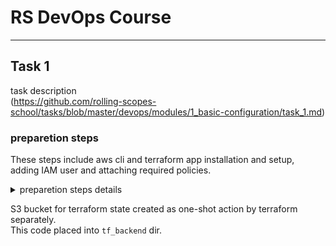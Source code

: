 # RS DevOps Course
---

## Task 1
task description  
(https://github.com/rolling-scopes-school/tasks/blob/master/devops/modules/1_basic-configuration/task_1.md)  

### preparetion steps

These steps include aws cli and terraform app installation and setup,   
adding IAM user and attaching required policies.  

<details>
<summary>preparetion steps details</summary>

Check aws cli version  
```
devops@gitlab:~$ aws --version
aws-cli/2.27.31 Python/3.13.3 Linux/5.15.0-107-generic exe/x86_64.ubuntu.22
```

check terraform version  
```
devops@gitlab:~$ terraform version
Terraform v1.12.1
on linux_amd64
```

Create user `"rs_admin"` in aws console > IAM  
Check policies attached to user:  
```
(venv) ✔ ~/rs/rsschool-devops-course-tasks/terraform [task_1 L|…4]
18:50 $ aws iam list-attached-user-policies --user-name  --profile terraform --output text
ATTACHEDPOLICIES        arn:aws:iam::aws:policy/AmazonRoute53FullAccess AmazonRoute53FullAccess
ATTACHEDPOLICIES        arn:aws:iam::aws:policy/AmazonEC2FullAccess     AmazonEC2FullAccess
ATTACHEDPOLICIES        arn:aws:iam::aws:policy/IAMFullAccess   IAMFullAccess
ATTACHEDPOLICIES        arn:aws:iam::aws:policy/AmazonSQSFullAccess     AmazonSQSFullAccess
ATTACHEDPOLICIES        arn:aws:iam::aws:policy/AmazonVPCFullAccess     AmazonVPCFullAccess
ATTACHEDPOLICIES        arn:aws:iam::aws:policy/AmazonS3FullAccess      AmazonS3FullAccess
ATTACHEDPOLICIES        arn:aws:iam::aws:policy/AmazonEventBridgeFullAccess     AmazonEventBridgeFullAccess
```

Configure aws cli with new user's access keys  
`aws configure` ...   

```
19:04 $ aws iam get-user --user-name rs_admin --profile terraform
{
    "User": {
        "Path": "/",
        "UserName": "rs_admin",
        "UserId": "AI*****************C",
        "Arn": "arn:aws:iam::6**********6:user/rs_admin",
        "CreateDate": "2025-06-09T18:37:57+00:00",
        "Tags": [
            {
                "Key": "AK*****************B",
                "Value": "IAC_key"
            }
        ]
    }
}
```

```
devops@gitlab:~$ aws ec2 describe-instance-types --instance-types t4g.nano --output text
INSTANCETYPES   True    False   True    True    False   False   True    nitro   False   t4g.nano        unsupported     supported       unsupported     supported
EBSINFO default supported       required
EBSOPTIMIZEDINFO        43      250     5.375   2085    11800   260.625
MEMORYINFO      512
NETWORKINFO     0       False   False   required        False   unsupported     2       2       True    1       2       Up to 5 Gigabit
NETWORKCARDS    0.032   2       2       0       Up to 5 Gigabit 5.0
SUPPORTEDVERSIONS       2.0
SUPPORTEDSTRATEGIES     partition
SUPPORTEDSTRATEGIES     spread
PROCESSORINFO   AWS     2.5
SUPPORTEDARCHITECTURES  arm64
SUPPORTEDBOOTMODES      uefi
SUPPORTEDROOTDEVICETYPES        ebs
SUPPORTEDUSAGECLASSES   on-demand
SUPPORTEDUSAGECLASSES   spot
SUPPORTEDVIRTUALIZATIONTYPES    hvm
VCPUINFO        2       1       2
VALIDCORES      1
VALIDCORES      2
VALIDTHREADSPERCORE     1
```

</details>

S3 bucket for terraform state created as one-shot action by terraform separately.  
This code placed into `tf_backend` dir.  

